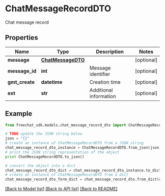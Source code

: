 # ChatMessageRecordDTO

Chat message record

## Properties

Name | Type | Description | Notes
------------ | ------------- | ------------- | -------------
**message** | [**ChatMessageDTO**](ChatMessageDTO.md) |  | [optional] 
**message_id** | **int** | Message identifier | [optional] 
**gmt_create** | **datetime** | Creation time | [optional] 
**ext** | **str** | Additional information | [optional] 

## Example

```python
from freechat_sdk.models.chat_message_record_dto import ChatMessageRecordDTO

# TODO update the JSON string below
json = "{}"
# create an instance of ChatMessageRecordDTO from a JSON string
chat_message_record_dto_instance = ChatMessageRecordDTO.from_json(json)
# print the JSON string representation of the object
print ChatMessageRecordDTO.to_json()

# convert the object into a dict
chat_message_record_dto_dict = chat_message_record_dto_instance.to_dict()
# create an instance of ChatMessageRecordDTO from a dict
chat_message_record_dto_form_dict = chat_message_record_dto.from_dict(chat_message_record_dto_dict)
```
[[Back to Model list]](../README.md#documentation-for-models) [[Back to API list]](../README.md#documentation-for-api-endpoints) [[Back to README]](../README.md)



